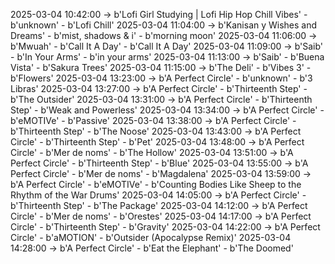 2025-03-04 10:42:00 -> b'Lofi Girl Studying | Lofi Hip Hop Chill Vibes' - b'unknown' - b'Lofi Chill'
2025-03-04 11:04:00 -> b'Kanisan y Wishes and Dreams' - b'mist, shadows & i' - b'morning moon'
2025-03-04 11:06:00 -> b'Mwuah' - b'Call It A Day' - b'Call It A Day'
2025-03-04 11:09:00 -> b'Saib' - b'In Your Arms' - b'in your arms'
2025-03-04 11:13:00 -> b'Saib' - b'Buena Vista' - b'Sakura Trees'
2025-03-04 11:15:00 -> b'The Deli' - b'Vibes 3' - b'Flowers'
2025-03-04 13:23:00 -> b'A Perfect Circle' - b'unknown' - b'3 Libras'
2025-03-04 13:27:00 -> b'A Perfect Circle' - b'Thirteenth Step' - b'The Outsider'
2025-03-04 13:31:00 -> b'A Perfect Circle' - b'Thirteenth Step' - b'Weak and Powerless'
2025-03-04 13:34:00 -> b'A Perfect Circle' - b'eMOTIVe' - b'Passive'
2025-03-04 13:38:00 -> b'A Perfect Circle' - b'Thirteenth Step' - b'The Noose'
2025-03-04 13:43:00 -> b'A Perfect Circle' - b'Thirteenth Step' - b'Pet'
2025-03-04 13:48:00 -> b'A Perfect Circle' - b'Mer de noms' - b'The Hollow'
2025-03-04 13:51:00 -> b'A Perfect Circle' - b'Thirteenth Step' - b'Blue'
2025-03-04 13:55:00 -> b'A Perfect Circle' - b'Mer de noms' - b'Magdalena'
2025-03-04 13:59:00 -> b'A Perfect Circle' - b'eMOTIVe' - b'Counting Bodies Like Sheep to the Rhythm of the War Drums'
2025-03-04 14:05:00 -> b'A Perfect Circle' - b'Thirteenth Step' - b'The Package'
2025-03-04 14:12:00 -> b'A Perfect Circle' - b'Mer de noms' - b'Orestes'
2025-03-04 14:17:00 -> b'A Perfect Circle' - b'Thirteenth Step' - b'Gravity'
2025-03-04 14:22:00 -> b'A Perfect Circle' - b'aMOTION' - b'Outsider (Apocalypse Remix)'
2025-03-04 14:28:00 -> b'A Perfect Circle' - b'Eat the Elephant' - b'The Doomed'
